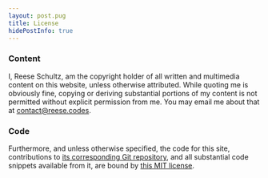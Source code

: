```yaml
---
layout: post.pug
title: License
hidePostInfo: true
---
```


### Content

I, Reese Schultz, am the copyright holder of all written and multimedia content
on this website, unless otherwise attributed. While quoting me is obviously
fine, copying or deriving substantial portions of my content is not permitted
without explicit permission from me. You may email me about that at
[contact@reese.codes](mailto:contact@reese.codes).

### Code

Furthermore, and unless otherwise specified, the code for this site,
contributions to
[its corresponding Git repository](https://github.com/reeseschultz/reese.codes),
and all substantial code snippets available from it, are bound by
[this MIT license](https://github.com/reeseschultz/reese.codes/blob/main/LICENSE).
